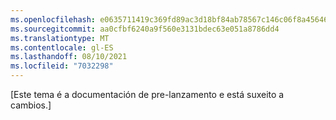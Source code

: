 ```yaml
---
ms.openlocfilehash: e0635711419c369fd89ac3d18bf84ab78567c146c06f8a456462608c170bca39
ms.sourcegitcommit: aa0cfbf6240a9f560e3131bdec63e051a8786dd4
ms.translationtype: MT
ms.contentlocale: gl-ES
ms.lasthandoff: 08/10/2021
ms.locfileid: "7032298"
---
```


[Este tema é a documentación de pre-lanzamento e está suxeito a cambios.]
